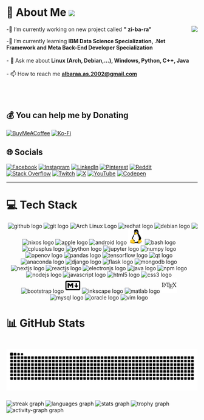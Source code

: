 <!--  <img align="left" height="400" src="https://github.com/chikobara/chikobara/blob/main/08833628.gif?raw=true" /> -->


###

# 💫 About Me [![](https://visitcount.itsvg.in/api?id=chikobara&icon=0&color=12)](https://visitcount.itsvg.in)

-🔭 I’m currently working on new project called **" zi-ba-ra"** 
<a href="https://www.credly.com/badges/20535e30-56e7-4e2a-b117-38ef2a0c8ee3/public_url"><img align="right" height="300" src="https://images.credly.com/size/340x340/images/5fc2d535-e716-46c4-881a-f4822b8da0e5/Cognitive_Class_-_What_is_Data_Science.png"></a>

-🌱 I’m currently learning **IBM Data Science Specialization, .Net Framework and Meta Back-End Developer Specialization**<br><br>- 💬 Ask me about **Linux (Arch, Debian,...), Windows, Python, C++, Java**<br><br>- 📫 How to reach me **<albaraa.as.2002@gmail.com>**
<br><br><br><br>
## 💰 You can help me by Donating

<!--
<img align="right" height="200" src="https://media.giphy.com/media/v1.Y2lkPTc5MGI3NjExeDljemplOTh6djRwMm00Z2hsYTBvNXptMnJsbDdiZ3UyeWc3NXBlZyZlcD12MV9pbnRlcm5hbF9naWZfYnlfaWQmY3Q9Zw/nFLW7PNGgN3lI68rdv/giphy.gif"  />
-->

  [![BuyMeACoffee](https://img.shields.io/badge/Buy%20Me%20a%20Coffee-ffdd00?style=for-the-badge&logo=buy-me-a-coffee&logoColor=black)](https://buymeacoffee.com/chikobara) [![Ko-Fi](https://img.shields.io/badge/Ko--fi-F16061?style=for-the-badge&logo=ko-fi&logoColor=white)](https://ko-fi.com/chikobara)

## 🌐 Socials

[![Facebook](https://img.shields.io/badge/Facebook-%231877F2.svg?logo=Facebook&logoColor=white)](https://facebook.com/albaraa.i.ismael) [![Instagram](https://img.shields.io/badge/Instagram-%23E4405F.svg?logo=Instagram&logoColor=white)](https://instagram.com/its_chikobara) [![LinkedIn](https://img.shields.io/badge/LinkedIn-%230077B5.svg?logo=linkedin&logoColor=white)](https://linkedin.com/in/albaraa-alsmail) [![Pinterest](https://img.shields.io/badge/Pinterest-%23E60023.svg?logo=Pinterest&logoColor=white)](https://pinterest.com/chikobara) [![Reddit](https://img.shields.io/badge/Reddit-%23FF4500.svg?logo=Reddit&logoColor=white)](https://reddit.com/user/chikobara) [![Stack Overflow](https://img.shields.io/badge/-Stackoverflow-FE7A16?logo=stack-overflow&logoColor=white)](https://stackoverflow.com/users/chikobara) [![Twitch](https://img.shields.io/badge/Twitch-%239146FF.svg?logo=Twitch&logoColor=white)](https://twitch.tv/chikobara) [![X](https://img.shields.io/badge/X-black.svg?logo=X&logoColor=white)](https://x.com/chikobara) [![YouTube](https://img.shields.io/badge/YouTube-%23FF0000.svg?logo=YouTube&logoColor=white)](https://youtube.com/@chikobara) [![Codepen](https://img.shields.io/badge/Codepen-000000?style=for-the-badge&logo=codepen&logoColor=white)](https://codepen.io/chikobara)

---

###

# 💻 Tech Stack
<img align="right" height="200" src="https://media.giphy.com/media/v1.Y2lkPTc5MGI3NjExeDljemplOTh6djRwMm00Z2hsYTBvNXptMnJsbDdiZ3UyeWc3NXBlZyZlcD12MV9pbnRlcm5hbF9naWZfYnlfaWQmY3Q9Zw/nFLW7PNGgN3lI68rdv/giphy.gif" />

<div align="center">
  <img src="https://cdn.jsdelivr.net/gh/devicons/devicon/icons/github/github-original.svg" height="40" alt="github logo"  />
  <img src="https://cdn.jsdelivr.net/gh/devicons/devicon/icons/git/git-original.svg" height="40" alt="git logo"  />
  <img src="https://cdn.jsdelivr.net/gh/devicons/devicon@latest/icons/archlinux/archlinux-original.svg" height="40" alt="Arch Linux Logo"  />
  <img src="https://cdn.jsdelivr.net/gh/devicons/devicon/icons/redhat/redhat-original.svg" height="40" alt="redhat logo"  />
  <img src="https://cdn.jsdelivr.net/gh/devicons/devicon/icons/debian/debian-original.svg" height="40" alt="debian logo"  />
  <img src="https://cdn.jsdelivr.net/gh/devicons/devicon/icons/nixos/nixos-original.svg" height="40" alt="nixos logo"  />
  <img src="https://cdn.jsdelivr.net/gh/devicons/devicon/icons/apple/apple-original.svg" height="40" alt="apple logo"  />
  <img src="https://cdn.jsdelivr.net/gh/devicons/devicon/icons/android/android-original.svg" height="40" alt="android logo"  />
  <img src="https://raw.githubusercontent.com/devicons/devicon/master/icons/linux/linux-original.svg" height="40" alt="Linux logo"  />
  <img src="https://cdn.jsdelivr.net/gh/devicons/devicon/icons/bash/bash-original.svg" height="40" alt="bash logo"  />
  <img src="https://cdn.jsdelivr.net/gh/devicons/devicon/icons/cplusplus/cplusplus-original.svg" height="40" alt="cplusplus logo"  />
  <img src="https://cdn.jsdelivr.net/gh/devicons/devicon/icons/python/python-original.svg" height="40" alt="python logo"  />
  <img src="https://cdn.jsdelivr.net/gh/devicons/devicon/icons/jupyter/jupyter-original.svg" height="40" alt="jupyter logo"  />
  <img src="https://cdn.jsdelivr.net/gh/devicons/devicon/icons/numpy/numpy-original.svg" height="40" alt="numpy logo"  />
  <img src="https://cdn.jsdelivr.net/gh/devicons/devicon/icons/opencv/opencv-original.svg" height="40" alt="opencv logo"  />
  <img src="https://cdn.jsdelivr.net/gh/devicons/devicon/icons/pandas/pandas-original.svg" height="40" alt="pandas logo"  />
  <img src="https://cdn.jsdelivr.net/gh/devicons/devicon/icons/tensorflow/tensorflow-original.svg" height="40" alt="tensorflow logo"  />
  <img src="https://cdn.jsdelivr.net/gh/devicons/devicon/icons/qt/qt-original.svg" height="40" alt="qt logo"  />
  <img src="https://cdn.jsdelivr.net/gh/devicons/devicon/icons/anaconda/anaconda-original.svg" height="40" alt="anaconda logo"  />
  <img src="https://cdn.jsdelivr.net/gh/devicons/devicon/icons/django/django-plain.svg" height="40" alt="django logo"  />
  <img src="https://cdn.jsdelivr.net/gh/devicons/devicon/icons/flask/flask-original.svg" height="40" alt="flask logo"  />
  <img src="https://cdn.jsdelivr.net/gh/devicons/devicon@latest/icons/mongodb/mongodb-plain-wordmark.svg" height="40" alt="mongodb logo" />
  <img src="https://cdn.jsdelivr.net/gh/devicons/devicon@latest/icons/nextjs/nextjs-original-wordmark.svg" height="40" alt="nextjs logo" />
  <img src="https://cdn.jsdelivr.net/gh/devicons/devicon@latest/icons/react/react-original-wordmark.svg" height="40" alt="reactjs logo" />
  <img src="https://cdn.jsdelivr.net/gh/devicons/devicon@latest/icons/electron/electron-original.svg" height="40" alt="electronjs logo" />
  <img src="https://cdn.jsdelivr.net/gh/devicons/devicon/icons/java/java-original.svg" height="40" alt="java logo"  />
  <img src="https://cdn.jsdelivr.net/gh/devicons/devicon/icons/npm/npm-original-wordmark.svg" height="40" alt="npm logo"  />
  <img src="https://cdn.jsdelivr.net/gh/devicons/devicon@latest/icons/nodejs/nodejs-original-wordmark.svg" height="40" alt="nodejs logo"/>
  <img src="https://cdn.jsdelivr.net/gh/devicons/devicon/icons/javascript/javascript-original.svg" height="40" alt="javascript logo"  />
  <img src="https://cdn.jsdelivr.net/gh/devicons/devicon/icons/html5/html5-original.svg" height="40" alt="html5 logo"  />
  <img src="https://cdn.jsdelivr.net/gh/devicons/devicon/icons/css3/css3-original.svg" height="40" alt="css3 logo"  />
  <img src="https://cdn.jsdelivr.net/gh/devicons/devicon/icons/bootstrap/bootstrap-original.svg" height="40" alt="bootstrap logo"  />
  <img src="https://raw.githubusercontent.com/devicons/devicon/master/icons/markdown/markdown-original.svg" height="40" alt=" markdown logo">
  <img src="https://cdn.jsdelivr.net/gh/devicons/devicon/icons/inkscape/inkscape-original.svg" height="40" alt="inkscape logo"  />
  <img src="https://cdn.jsdelivr.net/gh/devicons/devicon/icons/matlab/matlab-original.svg" height="40" alt="matlab logo"  />
  <img src="https://raw.githubusercontent.com/devicons/devicon/master/icons/latex/latex-original.svg" height="40" alt=" latex logo">
  <img src="https://cdn.jsdelivr.net/gh/devicons/devicon/icons/mysql/mysql-original.svg" height="40" alt="mysql logo"  />
  <img src="https://cdn.jsdelivr.net/gh/devicons/devicon/icons/oracle/oracle-original.svg" height="40" alt="oracle logo"  />
  <img src="https://cdn.jsdelivr.net/gh/devicons/devicon/icons/vim/vim-original.svg" height="40" alt="vim logo"  />
</div>

# 📊 GitHub Stats

###

<br clear="both">
<img src="https://raw.githubusercontent.com/chikobara/chikobara/output/snake.svg" alt="Snake animation" />

###

<div align="centre">
  <img src="https://streak-stats.demolab.com?user=chikobara&locale=en&mode=daily&theme=nord&hide_border=false&border_radius=5&order=3" height="150" alt="streak graph"  />
  <img src="https://github-readme-stats.vercel.app/api/top-langs?username=chikobara&locale=en&hide_title=false&layout=compact&card_width=320&langs_count=5&theme=nord&hide_border=false&order=2" height="150" alt="languages graph"  />
  <img src="https://github-readme-stats.vercel.app/api?username=chikobara&hide_title=false&hide_rank=false&show_icons=true&include_all_commits=true&count_private=true&disable_animations=false&theme=nord&locale=en&hide_border=false&order=1" height="150" alt="stats graph"  />
  <img src="https://github-profile-trophy.vercel.app?username=chikobara&theme=nord&column=-1&row=1&margin-w=8&margin-h=8&no-bg=false&no-frame=false&order=4" height="150" alt="trophy graph"  />
  <img src="https://github-readme-activity-graph.vercel.app/graph?username=chikobara&radius=16&theme=nord&area=true&order=5" height="300" alt="activity-graph graph"  />
</div>
